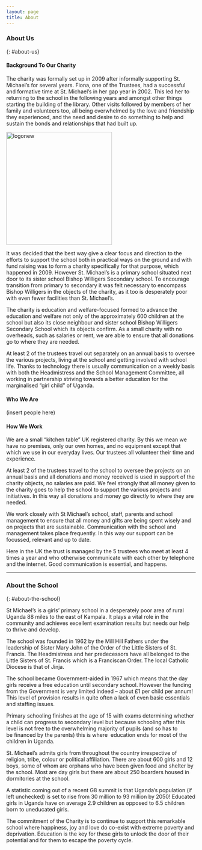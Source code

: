 ```yaml
---
layout: page
title: About
---
```


### About Us
{: #about-us}

#### Background To Our Charity
The charity was formally set up in 2009 after informally supporting St. Michael’s for several years. Fiona, one of the Trustees, had a successful and formative time at St. Michael’s in her gap year in 2002. This led her to returning to the school in the following years and amongst other things starting the building of the library. Other visits followed by members of her family and volunteers too, all being overwhelmed by the love and friendship they experienced, and the need and desire to do something to help and sustain the bonds and relationships that had built up.

<div class="grid-x">
<div class="cell medium-3">
<a href="http://fsmu.co.uk/wp-content/uploads/2015/06/logonew.png"><img class="alignnone size-medium wp-image-1338" src="http://fsmu.co.uk/wp-content/uploads/2015/06/logonew-281x300.png" alt="logonew" width="281" height="300" /></a>
</div>
<div class="cell medium-9">
<p>It was decided that the best way give a clear focus and direction to the efforts to support the school both in practical ways on the ground and with fund raising was to form a charity specifically for that purpose, which happened in 2009. However St. Michael’s is a primary school situated next door to its sister school Bishop Willigers Secondary school. To encourage transition from primary to secondary it was felt necessary to encompass Bishop Willigers in the objects of the charity, as it too is desperately poor with even fewer facilities than St. Michael’s.</p>

<p>The charity is education and welfare-focused formed to advance the education and welfare not only of the approximately 600 children at the school but also its close neighbour and sister school Bishop Willigers Secondary School which its objects confirm. As a small charity with no overheads, such as salaries or rent, we are able to ensure that all donations go to where they are needed.</p>

<p>At least 2 of the trustees travel out separately on an annual basis to oversee the various projects, living at the school and getting involved with school life. Thanks to technology there is usually communication on a weekly basis with both the Headmistress and the School Management Committee, all working in partnership striving towards a better education for the marginalised “girl child” of Uganda.</p>
</div>
</div>

#### Who We Are

(insert people here)

#### How We Work
We are a small “kitchen table” UK registered charity. By this we mean we have no premises, only our own homes, and no equipment except that which we use in our everyday lives. Our trustees all volunteer their time and experience.

At least 2 of the trustees travel to the school to oversee the projects on an annual basis and all donations and money received is used in support of the charity objects, no salaries are paid. We feel strongly that all money given to the charity goes to help the school to support the various projects and initiatives. In this way all donations and money go directly to where they are needed.

We work closely with St Michael’s school, staff, parents and school management to ensure that all money and gifts are being spent wisely and on projects that are sustainable. Communication with the school and management takes place frequently. In this way our support can be focussed, relevant and up to date.

Here in the UK the trust is managed by the 5 trustees who meet at least 4 times a year and who otherwise communicate with each other by telephone and the internet. Good communication is essential, and happens.

<hr>

### About the School
{: #about-the-school}

St Michael’s is a girls’ primary school in a desperately poor area of rural Uganda 88 miles to the east of Kampala. It plays a vital role in the community and achieves excellent examination results but needs our help to thrive and develop.

The school was founded in 1962 by the Mill Hill Fathers under the leadership of Sister Mary John of the Order of the Little Sisters of St. Francis. The Headmistress and her predecessors have all belonged to the Little Sisters of St. Francis which is a Franciscan Order. The local Catholic Diocese is that of Jinja.

The school became Government-aided in 1967 which means that the day girls receive a free education until secondary school. However the funding from the Government is very limited indeed – about £1 per child per annum! This level of provision results in quite often a lack of even basic essentials and staffing issues.

Primary schooling finishes at the age of 15 with exams determining whether a child can progress to secondary level but because schooling after this level is not free to the overwhelming majority of pupils (and so has to be financed by the parents) this is where  education ends for most of the children in Uganda.

St. Michael’s admits girls from throughout the country irrespective of religion, tribe, colour or political affiliation. There are about 600 girls and 12 boys, some of whom are orphans who have been given food and shelter by the school. Most are day girls but there are about 250 boarders housed in dormitories at the school.

A statistic coming out of a recent G8 summit is that Uganda’s population (if left unchecked) is set to rise from 30 million to 93 million by 2050! Educated girls in Uganda have on average 2.9 children as opposed to 6.5 children born to uneducated girls.

The commitment of the Charity is to continue to support this remarkable school where happiness, joy and love do co-exist with extreme poverty and deprivation. Education is the key for these girls to unlock the door of their potential and for them to escape the poverty cycle.
